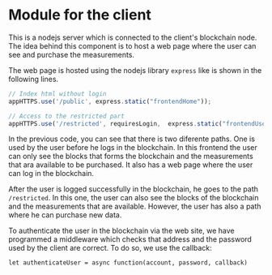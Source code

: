 # Module for the client
This is a nodejs server which is connected to the client's blockchain node. The idea behind this component is to host a web page where the user can see and purchase the measurements.

The web page is hosted using the nodejs library ```express``` like is shown in the following lines.

````Javascript
// Index html without login
appHTTPS.use('/public', express.static("frontendHome"));

// Access to the restricted part
appHTTPS.use('/restricted', requiresLogin,  express.static("frontendUser"));
````

In the previous code, you can see that there is two diferente paths. One is used by the user before he logs in the blockchain.  In this frontend the user can only see the blocks that forms the blockchain and the measurements that ara available to be purchased. It also has a web page where the user can log in the blockchain.

After the user is logged successfully in the blockchain, he goes to the path ````/restricted````. In this one, the user can also see the blocks of the blockchain and the measurements that are available. However, the user has also a path where he can purchase new data.

To authenticate the user in the blockchain via the web site, we have programmed a middleware which checks that address and the password used by the client are correct. To do so, we use the callback:
````
let authenticateUser = async function(account, password, callback)
````
